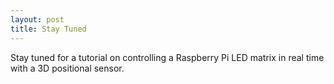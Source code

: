 ```yaml
---
layout: post
title: Stay Tuned
---
```


Stay tuned for a tutorial on controlling a Raspberry Pi LED matrix in real time with a 3D positional sensor.
